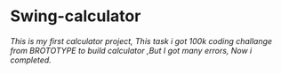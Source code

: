 # Swing-calculator
###### This is my first calculator project, This task i got 100k coding challange from BROTOTYPE to build calculator ,But I got many errors, Now i completed.

